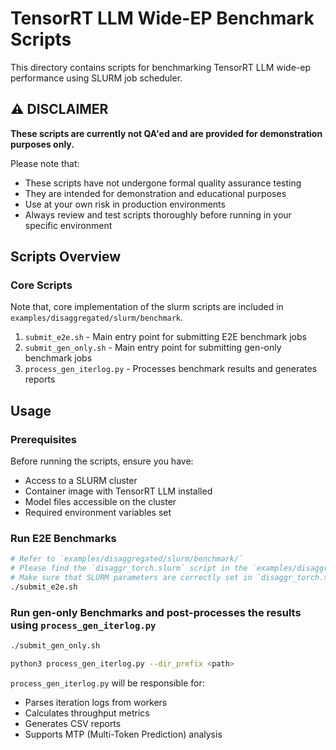 # TensorRT LLM Wide-EP Benchmark Scripts

This directory contains scripts for benchmarking TensorRT LLM wide-ep performance using SLURM job scheduler.

## ⚠️ DISCLAIMER

**These scripts are currently not QA'ed and are provided for demonstration purposes only.**

Please note that:

- These scripts have not undergone formal quality assurance testing
- They are intended for demonstration and educational purposes
- Use at your own risk in production environments
- Always review and test scripts thoroughly before running in your specific environment

## Scripts Overview

### Core Scripts

Note that, core implementation of the slurm scripts are included in `examples/disaggregated/slurm/benchmark`.

1. `submit_e2e.sh` - Main entry point for submitting E2E benchmark jobs
2. `submit_gen_only.sh` - Main entry point for submitting gen-only benchmark jobs
3. `process_gen_iterlog.py` - Processes benchmark results and generates reports

## Usage

### Prerequisites

Before running the scripts, ensure you have:
- Access to a SLURM cluster
- Container image with TensorRT LLM installed
- Model files accessible on the cluster
- Required environment variables set

### Run E2E Benchmarks

```bash
# Refer to `examples/disaggregated/slurm/benchmark/`
# Please find the `disaggr_torch.slurm` script in the `examples/disaggregated/slurm/benchmark/` directory.
# Make sure that SLURM parameters are correctly set in `disaggr_torch.slurm` before executing this script.
./submit_e2e.sh
```


### Run gen-only Benchmarks and post-processes the results using `process_gen_iterlog.py`

```bash
./submit_gen_only.sh

python3 process_gen_iterlog.py --dir_prefix <path>
```
`process_gen_iterlog.py` will be responsible for:
- Parses iteration logs from workers
- Calculates throughput metrics
- Generates CSV reports
- Supports MTP (Multi-Token Prediction) analysis
